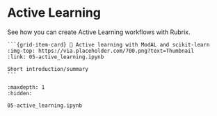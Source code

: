 # Active Learning

See how you can create Active Learning workflows with Rubrix.

````{grid} 1 1 2 3
```{grid-item-card} 🤔 Active learning with ModAL and scikit-learn
:img-top: https://via.placeholder.com/700.png?text=Thumbnail
:link: 05-active_learning.ipynb

Short introduction/summary
```
````

```{toctree}
:maxdepth: 1
:hidden:

05-active_learning.ipynb
```

